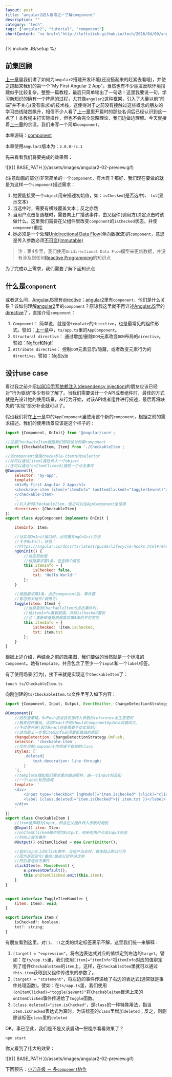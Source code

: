 ```yaml
---
layout: post
title: "angular2初入眼帘之－了解component"
description: ""
category: "tech"
tags: ["angular2", "tutorial", "component"]
shortContent: "<a href=\"http://leftstick.github.io/tech/2016/04/09/angular2-01-env\">上一章</a>里我们讲了如何为<code>angular2</code>搭建开发环境(还没搭起来的赶紧去看哦)，并使之跑起来我们的第一个“My First Angular 2 App”。当然也有不少朋友反映环境搭建似乎比较复杂，整整一篇教程，最后只简单输出了一句话！这里我要说一句，学习新知识的确有一个阵痛的过程，尤其像<code>angular2</code>这种框架，引入了大量以前“前端”并不关心(没有需求)的技术栈，这使得对于之前没有接触过这些概念的朋友的学习曲线陡然飙升，相信不少人看了<a href=\"http://leftstick.github.io/tech/2016/04/09/angular2-01-env\">上一章</a>里开篇时的那些名词后已经认识到这一点了！本教程主打实际操作，但也不会完全忽略理论，我们边做边理解。今天就接着<a href=\"http://leftstick.github.io/tech/2016/04/09/angular2-01-env\">上一章</a>的余温，我们来写一个简单<code>component</code>。"
---
```

{% include JB/setup %}

## 前集回顾 ##

[上一章][previous-url]里我们讲了如何为`angular2`搭建开发环境(还没搭起来的赶紧去看哦)，并使之跑起来我们的第一个“My First Angular 2 App”。当然也有不少朋友反映环境搭建似乎比较复杂，整整一篇教程，最后只简单输出了一句话！这里我要说一句，学习新知识的确有一个阵痛的过程，尤其像`angular2`这种框架，引入了大量以前“前端”并不关心(没有需求)的技术栈，这使得对于之前没有接触过这些概念的朋友的学习曲线陡然飙升，相信不少人看了[上一章][previous-url]里开篇时的那些名词后已经认识到这一点了！本教程主打实际操作，但也不会完全忽略理论，我们边做边理解。今天就接着[上一章][previous-url]的余温，我们来写一个简单`component`。

本章源码：[component](https://github.com/leftstick/angular2-lesson/tree/master/examples/component)

本章使用`angular2`版本为：`2.0.0-rc.1`

先来看看我们将要完成的效果图：

![]({{ BASE_PATH }}/assets/images/angular2-02-preview.gif)

(注意动画的部分)非常简单的一个`component`，有木有？那好，我们现在要做的就是为这样一个`component`描述需求：

1. 她要能接受一个`object`用来描述初始值，如：`isChecked`(是否选中)、 `txt`(显示文本)
2. 当选中时，需要有横线覆盖文本；反之亦然
3. 当用户点击复选框时，需要向上广播该事件，由父组件(调用方)决定点击时该做什么。这里我们需要在父组件里改变`component`的`isChecked`状态，并使`component`重绘
4. 她必须是一个处理[Unidirectional Data Flow](https://medium.com/@AdamRNeary/unidirectional-data-flow-yes-flux-i-am-not-so-sure-b4acf988196c#.bxd6ripaq)(单向数据流)的`component`，意思是传入参数必须[不可变(Immutable)](http://leftstick.github.io/tech/2016/04/09/immutability-in-javascript)

>注：第4步里，我们使用`Unidirectional Data Flow`模型来更新数据，并没有涉及到任何[Reactive Programming](https://en.wikipedia.org/wiki/Reactive_programming)的知识点

为了完成以上需求，我们需要了解下面知识点

## 什么是`component` ##

或者这么问，[AngularJS][ng-url]里有[directive][ng-dir-url]；[angular2][ng2-url]里有`component`，他们是什么关系？该如何理解[angular2][ng2-url]里的`component`？原谅我这里就不再详述[AngularJS][ng-url]里的[directive][ng-dir-url]了，直接介绍`component`：

1. `Component`： 简单说，就是带`template`的`directive`，也是最常见的组件形式。譬如：[上一章][previous-url]中，`ts/app.ts`里的`AppComponent`。
2. `Structural directive`： 通过增加/删除`DOM`元素改变`DOM`布局的`directive`。譬如：[NgFor](https://angular.io/docs/ts/latest/guide/template-syntax.html#ng-for)和[NgIf](https://angular.io/docs/ts/latest/guide/template-syntax.html#ng-if)
3. `Attribute directive`： 控制`DOM`元素显示/隐藏，或者改变元素行为的`directive`。譬如：[NgStyle](https://angular.io/docs/ts/latest/guide/template-syntax.html#ng-style)


## 设计use case ##

看过我之前介绍[以BDD手写依赖注入(dependency injection)](http://leftstick.github.io/tech/2016/03/18/write-di-in-bdd)的朋友应该已经对"行为驱动"多少有些了解了。当我们需要设计一个API或者组件时，最佳的方式就是先设计她的使用场景，从行为开始，对该API或者组件进行描述，最后再将缺失的“实现”部分补全就可以了。

假设我们将在[上一章][previous-url]中的`AppComponent`里使用这个新的`component`，根据之前的需求描述，我们的使用场景应该是这个样子的 :

```javascript
import {Component, OnInit} from '@angular/core';

//这里CheckableItem就是我们即将设计的新component
import {CheckableItem, Item} from './CheckableItem';

//该component使用checkable-item作为selector
//并可以通过[item]属性传入一个object
//还可以通过(onItemClicked)接受一个点击事件
@Component({
    selector: 'my-app',
    template: `
    <h1>My First Angular 2 App</h1>
    <checkable-item [item]="itemInfo" (onItemClicked)="toggle($event)">
    </checkable-item>
    `,
    //引入新的CheckableItem，使之可以在AppComponent里使用
    directives: [CheckableItem]
})
export class AppComponent implements OnInit {

    itemInfo: Item;

    //当实现OnInit接口时，必须重写ngOnInit方法
    //关于OnInit，详见：
    //https://angular.io/docs/ts/latest/guide/lifecycle-hooks.html#!#hooks-overview
    ngOnInit() {
        //设定初始值
        //根据需求第1条，包含两个属性
        this.itemInfo = {
            isChecked: false,
            txt: 'Hello World!'
        };
    }

    //根据需求第3条，点击component后，事件要
    //冒泡到父组件(调用方)
    toggle(item: Item) {
        //当获取到CheckableItem的点击事件时，
        //给itemInfo重新赋值，并将isChecked置反
        //注：重新赋值是根据需求第4条的不可变性
        this.itemInfo = {
            isChecked: !item.isChecked,
            txt: item.txt
        };
    }
}
```

根据上述介绍，再结合之前的效果图，我们要做的当然就是一个标准的`Component`。她有`template`，并且包含了至少一个`input`和一个`label`标签。

有了使用场景(行为)，接下来就是实现这个`CheckableItem`了：

```shell
touch ts/CheckableItem.ts
```

向刚创建的`ts/CheckableItem.ts`文件里写入如下内容：

```javascript
import {Component, Input, Output, EventEmitter, ChangeDetectionStrategy} from '@angular/core';

@Component({
    //脏检查策略，OnPush指当且仅当传入参数的reference发生变更时
    //触发组件重绘。这和React中的shouldComponentUpdate异曲同工，
    //不过更先进(因为React还是需要手动实现的)
    //这也是上一步里itemInfo必须重新赋值的原因
    changeDetection: ChangeDetectionStrategy.OnPush,
    selector: 'checkable-item',
    //仅在当前component作用域下有效的class
    styles: [`
        .deleted{
            text-decoration: line-through;
        }
    `],
    //template就如我们需求里的描述那样，由一个input标签和
    //一个label标签组成
    template: `
    <div>
        <input type="checkbox" [ngModel]="item.isChecked" (click)="clickItem($event)">
        <label [class.deleted]="item.isChecked">{{ item.txt }}</label>
    </div>
    `
})
export class CheckableItem {
    //item被声明为Input，即会在父组件传入参数时用到
    @Input() item: Item;
    //onItemClicked被声明为Output，用来在用户点击input标签
    //时向上冒泡事件
    @Output() onItemClicked = new EventEmitter();

    //监听input上的click事件，当用户点击时，首先阻止默认行为
    //因为是否变化(重绘)是由父组件决定的
    //然后冒泡点击事件
    clickItem(e: MouseEvent) {
        e.preventDefault();
        this.onItemClicked.emit(this.item);
    }
}


export interface ToggleItemHandler {
    (item: Item): void;
}

export interface Item {
    isChecked?: boolean;
    txt?: string;
}
```

有朋友看到这里，对`[]`、 `()`之类的绑定标签表示不解，这里我们统一来解释：

1. `[target] = "expression"`，将右边表达式对应的值绑定到左边的`target`。譬如：在`ts/app.ts`里，我们使用`[item]="itemInfo"`将`itemInfo`对应的值绑定到了组件`CheckableItem`的`item`上，这样，在`CheckableItem`里就可以通过`this.item`获取到父组件传进来的参数了。
2. `(target) = "statement"`，将左边的事件传递给了右边的表达式(通常就是事件处理函数)。譬如：在`ts/app.ts`里，我们使用`(onItemClicked)="toggle($event)"`将`CheckableItem`冒泡上来的`onItemClicked`事件传递给了`toggle`函数。
3. `[class.deleted]="item.isChecked"`，是`class`的一种特殊用法，指当`item.isChecked`表达式为真时，为该标签的`class`里增加`deleted`；反之，则删除该标签`class`里的`deleted`

OK，事已至此，我们是不是又该启动一把程序看看效果了？

```shell
npm start
```

你又看到了伟大的效果：

![]({{ BASE_PATH }}/assets/images/angular2-02-preview.gif)

下回预告：[小刀升级 － 多`component`协作](http://leftstick.github.io/tech/2016/04/14/angular2-03-multicomponents)

[previous-url]: http://leftstick.github.io/tech/2016/04/09/angular2-01-env
[ng-url]: https://angularjs.org/
[ng-dir-url]: https://docs.angularjs.org/guide/directive
[ng2-url]: https://angular.io/
